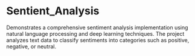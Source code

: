 # Sentient_Analysis
Demonstrates a comprehensive sentiment analysis implementation using natural language processing and deep learning techniques. The project analyzes text data to classify sentiments into categories such as positive, negative, or neutral.
